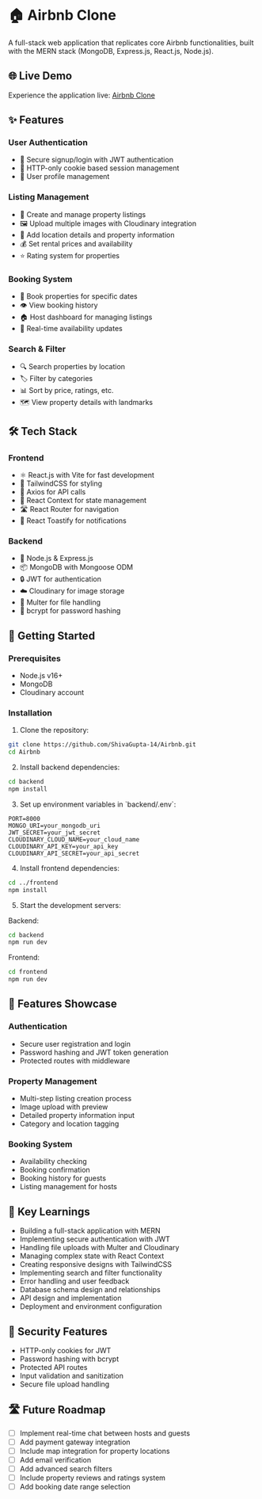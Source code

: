# 🏠 Airbnb Clone

A full-stack web application that replicates core Airbnb functionalities, built with the MERN stack (MongoDB, Express.js, React.js, Node.js).

## 🌐 Live Demo
Experience the application live: [Airbnb Clone](https://airbnb-henna-eta.vercel.app)

## ✨ Features

### User Authentication
- 🔐 Secure signup/login with JWT authentication
- 🍪 HTTP-only cookie based session management
- 👤 User profile management

### Listing Management
- 📝 Create and manage property listings
- 🖼️ Upload multiple images with Cloudinary integration
- 📍 Add location details and property information
- 💰 Set rental prices and availability
- ⭐ Rating system for properties

### Booking System
- 📅 Book properties for specific dates
- 👁️ View booking history
- 🏠 Host dashboard for managing listings
- 💫 Real-time availability updates

### Search & Filter
- 🔍 Search properties by location
- 🏷️ Filter by categories
- 📊 Sort by price, ratings, etc.
- 🗺️ View property details with landmarks

## 🛠️ Tech Stack

### Frontend
- ⚛️ React.js with Vite for fast development
- 🎨 TailwindCSS for styling
- 📡 Axios for API calls
- 🔄 React Context for state management
- 🛣️ React Router for navigation
- 🔔 React Toastify for notifications

### Backend
- 🚀 Node.js & Express.js
- 📦 MongoDB with Mongoose ODM
- 🔒 JWT for authentication
- ☁️ Cloudinary for image storage
- 📁 Multer for file handling
- 🔐 bcrypt for password hashing

## 🚀 Getting Started

### Prerequisites
- Node.js v16+
- MongoDB
- Cloudinary account

### Installation

1. Clone the repository:
```bash
git clone https://github.com/ShivaGupta-14/Airbnb.git
cd Airbnb
```

2. Install backend dependencies:
```bash
cd backend
npm install
```

3. Set up environment variables in \`backend/.env\`:
```env
PORT=8000
MONGO_URI=your_mongodb_uri
JWT_SECRET=your_jwt_secret
CLOUDINARY_CLOUD_NAME=your_cloud_name
CLOUDINARY_API_KEY=your_api_key
CLOUDINARY_API_SECRET=your_api_secret
```

4. Install frontend dependencies:
```bash
cd ../frontend
npm install
```

5. Start the development servers:

Backend:
```bash
cd backend
npm run dev
```

Frontend:
```bash
cd frontend
npm run dev
```

## 📱 Features Showcase

### Authentication
- Secure user registration and login
- Password hashing and JWT token generation
- Protected routes with middleware

### Property Management
- Multi-step listing creation process
- Image upload with preview
- Detailed property information input
- Category and location tagging

### Booking System
- Availability checking
- Booking confirmation
- Booking history for guests
- Listing management for hosts

## 🎯 Key Learnings

- Building a full-stack application with MERN
- Implementing secure authentication with JWT
- Handling file uploads with Multer and Cloudinary
- Managing complex state with React Context
- Creating responsive designs with TailwindCSS
- Implementing search and filter functionality
- Error handling and user feedback
- Database schema design and relationships
- API design and implementation
- Deployment and environment configuration

## 🔐 Security Features

- HTTP-only cookies for JWT
- Password hashing with bcrypt
- Protected API routes
- Input validation and sanitization
- Secure file upload handling

## 🛣️ Future Roadmap

- [ ] Implement real-time chat between hosts and guests
- [ ] Add payment gateway integration
- [ ] Include map integration for property locations
- [ ] Add email verification
- [ ] Add advanced search filters
- [ ] Include property reviews and ratings system
- [ ] Add booking date range selection
